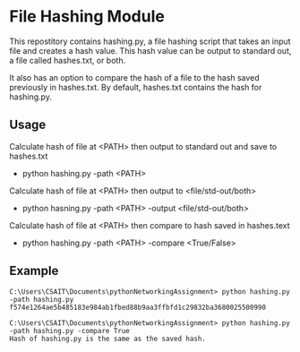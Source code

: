 # File Hashing Module

This repostitory contains hashing.py, a file hashing script that takes an input file and creates a hash value. This hash value can be output to standard out, a file called hashes.txt, or both. 

It also has an option to compare the hash of a file to the hash saved previously in hashes.txt. By default, hashes.txt contains the hash for hashing.py.

## Usage

Calculate hash of file at \<PATH> then output to standard out and save to hashes.txt
- python hashing.py -path \<PATH>

Calculate hash of file at \<PATH> then output to <file/std-out/both>
- python hasning.py -path \<PATH> -output <file/std-out/both>

Calculate hash of file at \<PATH> then compare to hash saved in hashes.text
- python hashing.py -path \<PATH> -compare <True/False>

## Example

```
C:\Users\CSAIT\Documents\pythonNetworkingAssignment> python hashing.py -path hashing.py
f574e1264ae5b485183e984ab1fbed88b9aa3ffbfd1c29832ba3680025500990

C:\Users\CSAIT\Documents\pythonNetworkingAssignment> python hashing.py -path hashing.py -compare True
Hash of hashing.py is the same as the saved hash.
```